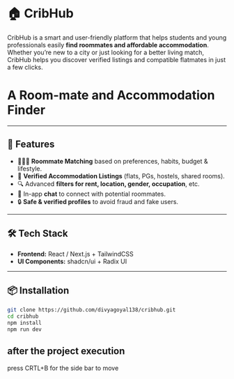 # 🏠 CribHub

CribHub is a smart and user-friendly platform that helps students and young professionals easily **find roommates and affordable accommodation**. Whether you’re new to a city or just looking for a better living match, CribHub helps you discover verified listings and compatible flatmates in just a few clicks.

# A Room-mate and Accommodation Finder

---

## 🚀 Features

- 🧑‍🤝‍🧑 **Roommate Matching** based on preferences, habits, budget & lifestyle.
- 📍 **Verified Accommodation Listings** (flats, PGs, hostels, shared rooms).
- 🔍 Advanced **filters for rent, location, gender, occupation**, etc.
- 💬 In-app **chat** to connect with potential roommates.
- 🔒 **Safe & verified profiles** to avoid fraud and fake users.

---

## 🛠 Tech Stack

- **Frontend:** React / Next.js + TailwindCSS
- **UI Components:** shadcn/ui + Radix UI

---

## 📦 Installation

```bash
git clone https://github.com/divyagoyal138/cribhub.git
cd cribhub
npm install
npm run dev

```

## after the project execution

press CRTL+B for the side bar to move

```

```
